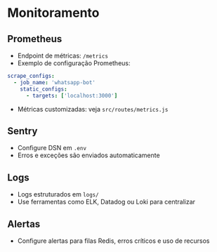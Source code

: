 # Monitoramento

## Prometheus
- Endpoint de métricas: `/metrics`
- Exemplo de configuração Prometheus:
```yaml
scrape_configs:
  - job_name: 'whatsapp-bot'
    static_configs:
      - targets: ['localhost:3000']
```
- Métricas customizadas: veja `src/routes/metrics.js`

## Sentry
- Configure DSN em `.env`
- Erros e exceções são enviados automaticamente

## Logs
- Logs estruturados em `logs/`
- Use ferramentas como ELK, Datadog ou Loki para centralizar

## Alertas
- Configure alertas para filas Redis, erros críticos e uso de recursos
